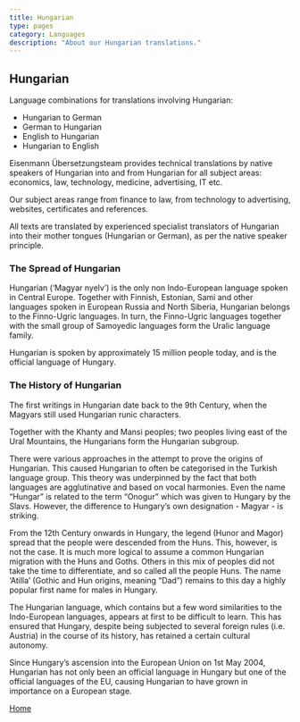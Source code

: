 ```yaml
---
title: Hungarian
type: pages
category: Languages
description: "About our Hungarian translations."
---
```


## Hungarian

Language combinations for translations involving Hungarian:
- Hungarian to German
- German to Hungarian
- English to Hungarian
- Hungarian to English

Eisenmann Übersetzungsteam provides technical translations by native speakers of Hungarian into and from Hungarian for all subject areas: economics, law, technology, medicine, advertising, IT etc.

Our subject areas range from finance to law, from technology to advertising, websites, certificates and references.

All texts are translated by experienced specialist translators of Hungarian into their mother tongues (Hungarian or German), as per the native speaker principle.

### The Spread of Hungarian
Hungarian (‘Magyar nyelv’) is the only non Indo-European language spoken in Central Europe. Together with Finnish, Estonian, Sami and other languages spoken in European Russia and North Siberia, Hungarian belongs to the Finno-Ugric languages. In turn, the Finno-Ugric languages together with the small group of Samoyedic languages form the Uralic language family.

Hungarian is spoken by approximately 15 million people today, and is the official language of Hungary.

### The History of Hungarian
The first writings in Hungarian date back to the 9th Century, when the Magyars still used Hungarian runic characters.

Together with the Khanty and Mansi peoples; two peoples living east of the Ural Mountains, the Hungarians form the Hungarian subgroup.

There were various approaches in the attempt to prove the origins of Hungarian. This caused Hungarian to often be categorised in the Turkish language group. This theory was underpinned by the fact that both languages are agglutinative and based on vocal harmonies. Even the name “Hungar” is related to the term “Onogur” which was given to Hungary by the Slavs. However, the difference to Hungary’s own designation - Magyar - is striking.

From the 12th Century onwards in Hungary, the legend (Hunor and Magor) spread that the people were descended from the Huns. This, however, is not the case. It is much more logical to assume a common Hungarian migration with the Huns and Goths. Others in this mix of peoples did not take the time to differentiate, and so called all the people Huns. The name ‘Atilla’ (Gothic and Hun origins, meaning “Dad”) remains to this day a highly popular first name for males in Hungary.

The Hungarian language, which contains but a few word similarities to the Indo-European languages, appears at first to be difficult to learn. This has ensured that Hungary, despite being subjected to several foreign rules (i.e. Austria) in the course of its history, has retained a certain cultural autonomy.

Since Hungary’s ascension into the European Union on 1st May 2004, Hungarian has not only been an official language in Hungary but one of the official languages of the EU, causing Hungarian to have grown in importance on a European stage.

[Home](/about/landing)